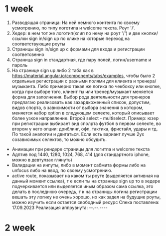 # 1 week
1. Разводящая страница: На ней немного контента по своему усмотрению, по типу логотипа и welcome текста. Роут '/'.
2. Хедер: в нем тот же логотип(клип по нему на роут '/') и две кнопки/ссылки sign in/sign up по клике на которые переход на соответствующие роуты
3. Страницы sign in/sign up с формами для входа и регистрации соответсвенно
4. Страница sign in стандартная, где пару полей, логин/username и пароль
5. На странице sign up либо 2 таба как в https://material.angular.io/components/tabs/examples, чтобы было 2 отдельные регистрации с разными полями для клиента и тренера/музыканта. Либо примерно такая же логика по чекбоксу или кнопке, когда при выборе того, клиент ты или тренер/музыкант меняется форма для заполнения. Выбор рода деятельности для тренеров предлагаю реализовать как захардкоженный список, допустим, видов спорта, в зависимости от выбора значения в котором, меняется набор option в следующем селекте, который описывает более узкое направление. Второй select - multiselect. Пример: юзер при регистрации выбирает вид сполрта футбол в первом селекте, во втором у него опции: дриблинг, офп, тактика, фристайл, удары и тд. По такой аналогии и двигаться. Если есть вариант лучше 2ух созависимых селектов, то можно обсудить.
* Анимации при рендере страницы для логитпа и welcome текста
* Адптив под 1440, 1280, 1024, 768, 414 (для стандартного iphone, можно в девтулзах глянуть)
* Валидации на инпуты, либо в момент сабмита формы либо на unfocus либо на ввод, по своему усмотрению.
* active route, показывает на каком ты роуте (выделяется активная на данный момент ссылка), т е если ты на странице sign up то в хедере подчеркивается или выделяется иным образом сама ссылка, это делать в последнюю очередь, т к на страницы логина регистрации вешать эту логику не очень хорошо, но как задел на будущие роуты, можно изучить если остается свободный ресурс
Спека поставлена: 17.09.2023
Реализация аппрувнута: --.--.----
# 2 week
